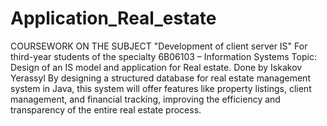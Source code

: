 # Application_Real_estate
COURSEWORK  ON THE SUBJECT "Development of client server IS" For third-year students of the specialty 6B06103 – Information Systems  Topic: Design of an IS model and application for Real estate. Done by Iskakov Yerassyl
By designing a structured database for real estate management system in Java, this system will offer features like property listings, client management, and financial tracking, improving the efficiency and transparency of the entire real estate process.
